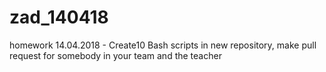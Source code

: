 # zad_140418
homework 14.04.2018 - Create10 Bash scripts in new repository, make pull request for somebody in your team and the teacher

